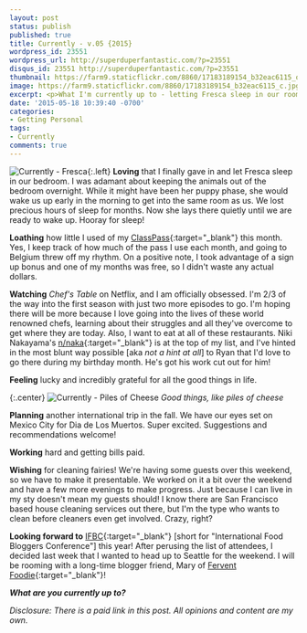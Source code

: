 ```yaml
---
layout: post
status: publish
published: true
title: Currently - v.05 {2015}
wordpress_id: 23551
wordpress_url: http://superduperfantastic.com/?p=23551
disqus_id: 23551 http://superduperfantastic.com/?p=23551
thumbnail: https://farm9.staticflickr.com/8860/17183189154_b32eac6115_q.jpg
image: https://farm9.staticflickr.com/8860/17183189154_b32eac6115_c.jpg
excerpt: <p>What I'm currently up to - letting Fresca sleep in our room, loving cheese, wishing for cleaning fairies and planning trips to Mexico City and IFBC!</p>
date: '2015-05-18 10:39:40 -0700'
categories:
- Getting Personal
tags: 
- Currently
comments: true
---
```


![Currently - Fresca](https://farm6.staticflickr.com/5332/17640714489_dd03cfa855.jpg){:.left}
**Loving** that I finally gave in and let Fresca sleep in our bedroom. I was adamant about keeping the animals out of the bedroom overnight. While it might have been her puppy phase, she would wake us up early in the morning to get into the same room as us. We lost precious hours of sleep for months. Now she lays there quietly until we are ready to wake up. Hooray for sleep!

**Loathing** how little I used of my [ClassPass](https://classpass.com/){:target="_blank"} this month. Yes, I keep track of how much of the pass I use each month, and going to Belgium threw off my rhythm. On a positive note, I took advantage of a sign up bonus and one of my months was free, so I didn't waste any actual dollars.

**Watching** _Chef's Table_ on Netflix, and I am officially obsessed. I'm 2/3 of the way into the first season with just two more episodes to go. I'm hoping there will be more because I love going into the lives of these world renowned chefs, learning about their struggles and all they've overcome to get where they are today. Also, I want to eat at all of these restaurants. Niki Nakayama's [n/naka](http://n-naka.com/){:target="_blank"} is at the top of my list, and I've hinted in the most blunt way possible [aka _not a hint at all_] to Ryan that I'd love to go there during my birthday month. He's got his work cut out for him!

**Feeling** lucky and incredibly grateful for all the good things in life.

{:.center}
![Currently - Piles of Cheese](https://farm9.staticflickr.com/8860/17183189154_b32eac6115_c.jpg)
_Good things, like piles of cheese_

**Planning** another international trip in the fall. We have our eyes set on Mexico City for Dia de Los Muertos. Super excited. Suggestions and recommendations welcome!

**Working** hard and getting bills paid.

**Wishing** for cleaning fairies! We're having some guests over this weekend, so we have to make it presentable. We worked on it a bit over the weekend and have a few more evenings to make progress. Just because I can live in my sty doesn't mean my guests should! I know there are San Francisco based house cleaning services out there, but I'm the type who wants to clean before cleaners even get involved. Crazy, right?

**Looking forward to** [IFBC](http://www.foodista.com/ifbc){:target="_blank"} [short for "International Food Bloggers Conference"] this year! After perusing the list of attendees, I decided last week that I wanted to head up to Seattle for the weekend. I will be rooming with a long-time blogger friend, Mary of [Fervent Foodie](http://ferventfoodie.com/){:target="_blank"}!

_**What are you currently up to?**_

_Disclosure: There is a paid link in this post. All opinions and content are my own._
